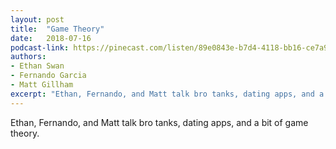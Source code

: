 ```yaml
---
layout: post
title:  "Game Theory"
date:   2018-07-16
podcast-link: https://pinecast.com/listen/89e0843e-b7d4-4118-bb16-ce7a9f251992.mp3
authors:
- Ethan Swan
- Fernando Garcia
- Matt Gillham
excerpt: "Ethan, Fernando, and Matt talk bro tanks, dating apps, and a bit of game theory.<br><br>"
---
```


Ethan, Fernando, and Matt talk bro tanks, dating apps, and a bit of game theory.
